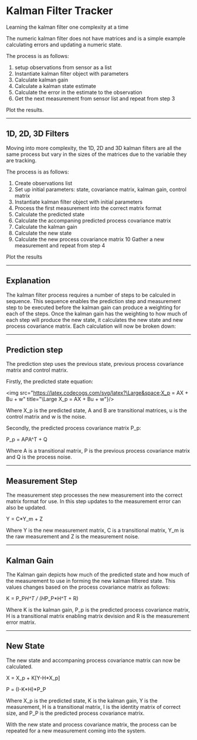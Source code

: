 # Kalman Filter Tracker
Learning the kalman filter one complexity at a time

The numeric kalman filter does not have matrices and is a simple example calculating errors and updating a numeric state.

The process is as follows:

1) setup observations from sensor as a list
2) Instantiate kalman filter object with parameters
3) Calculate kalman gain
4) Calculate a kalman state estimate
5) Calculate the error in the estimate to the observation
6) Get the next measurement from sensor list and repeat from step 3

Plot the results.

---
1D, 2D, 3D Filters
---
Moving into more complexity, the 1D, 2D and 3D kalman filters are all the same process but vary in the sizes of the matrices due to the variable they are tracking.

The process is as follows:

1) Create observations list
2) Set up initial parameters: state, covariance matrix, kalman gain, control matrix
3) Instantiate kalman filter object with initial parameters
4) Process the first measurement into the correct matrix format
5) Calculate the predicted state
6) Calculate the accompaning predicted process covariance matrix
7) Calculate the kalman gain
8) Calculate the new state
9) Calculate the new process covariance matrix
10 Gather a new measurement and repeat from step 4

Plot the results

---
Explanation
---
The kalman filter process requires a number of steps to be calculed in sequence. This sequence enables the prediction step and measurement step to be executed before the kalman gain can produce a weighting for each of the steps. Once the kalman gain has the weighting to how much of each step will produce the new state, it calculates the new state and new process covariance matrix. Each calculation will now be broken down:

---
Prediction step
---
The prediction step uses the previous state, previous process covariance matrix and control matrix.

Firstly, the predicted state equation:

<img src="https://latex.codecogs.com/svg/latex?\Large&space;X_p = AX + Bu + w" title="\Large X_p = AX + Bu + w"}/>

Where X_p is the predicted state, A and B are transitional matrices, u is the control matrix and w is the noise.

Secondly, the predicted process covariance matrix P_p:

P_p = A*P*A^T + Q

Where A is a transitional matrix, P is the previous process covariance matrix and Q is the process noise.

---
Measurement Step
---
The measurement step processes the new measurement into the correct matrix format for use. In this step updates to the measurement error can also be updated.

Y = C*Y_m + Z

Where Y is the new measurement matrix, C is a transitional matrix, Y_m is the raw measurement and Z is the measurement noise.

---
Kalman Gain
---
The Kalman gain depicts how much of the predicted state and how much of the measurement to use in forming the new kalman filtered state. This values changes based on the process covariance matrix as follows:

K = P_P*H^T / (H*P_P*H^T + R)

Where K is the kalman gain, P_p is the predicted process covariance matrix, H is a transitional matrix enabling matrix devision and R is the measurement error matrix.

---
New State
---
The new state and accompaning process covariance matrix can now be calculated.

X = X_p + K[Y-H*X_p]

P = (I-K*H)*P_P

Where X_p is the predicted state, K is the kalman gain, Y is the measurement, H is a transitional matrix, I is the identity matrix of correct size, and P_P is the predicted process covariance matrix.

With the new state and process covariance matrix, the process can be repeated for a new measurement coming into the system.





